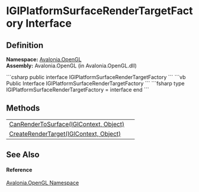 # IGlPlatformSurfaceRenderTargetFactory Interface




## Definition
**Namespace:** <a href="N_Avalonia_OpenGL">Avalonia.OpenGL</a>  
**Assembly:** Avalonia.OpenGL (in Avalonia.OpenGL.dll)

<Tabs groupId="api-code-preview">
<TabItem value="csharp" label="C#">
```csharp
public interface IGlPlatformSurfaceRenderTargetFactory
```
</TabItem>
<TabItem value="vb" label="VB">
```vb
Public Interface IGlPlatformSurfaceRenderTargetFactory
```
</TabItem>
<TabItem value="fsharp" label="F#">
```fsharp
type IGlPlatformSurfaceRenderTargetFactory = interface end
```
</TabItem>
</Tabs>



## Methods
<table>
<tr>
<td><a href="M_Avalonia_OpenGL_IGlPlatformSurfaceRenderTargetFactory_CanRenderToSurface">CanRenderToSurface(IGlContext, Object)</a></td>
<td> </td>
</tr>
<tr>
<td><a href="M_Avalonia_OpenGL_IGlPlatformSurfaceRenderTargetFactory_CreateRenderTarget">CreateRenderTarget(IGlContext, Object)</a></td>
<td> </td>
</tr>
</table>

## See Also


#### Reference
<a href="N_Avalonia_OpenGL">Avalonia.OpenGL Namespace</a>  


